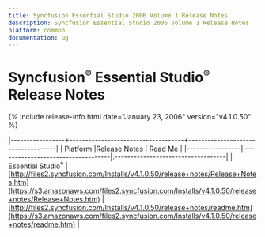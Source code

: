 ```yaml
---
title: Syncfusion Essential Studio 2006 Volume 1 Release Notes  
description: Syncfusion Essential Studio 2006 Volume 1 Release Notes  
platform: common
documentation: ug
---
```


# Syncfusion<sup style="font-size:70%">&reg;</sup> Essential Studio<sup style="font-size:70%">&reg;</sup> Release Notes  

{% include release-info.html date="January 23, 2006"  version="v4.1.0.50" %} 

|-----------------+------------------------------------+------------------------------------|
|   Platform      |Release Notes                       | Read Me                            |
|-----------------|:-----------------------------------|:-----------------------------------|
| Essential Studio<sup style="font-size:70%">&reg;</sup>  | [http://files2.syncfusion.com/Installs/v4.1.0.50/release+notes/Release+Notes.htm](https://s3.amazonaws.com/files2.syncfusion.com/Installs/v4.1.0.50/release+notes/Release+Notes.htm) | [http://files2.syncfusion.com/Installs/v4.1.0.50/release+notes/readme.htm](https://s3.amazonaws.com/files2.syncfusion.com/Installs/v4.1.0.50/release+notes/readme.htm) |



